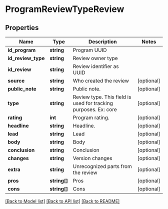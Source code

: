 # ProgramReviewTypeReview

## Properties
Name | Type | Description | Notes
------------ | ------------- | ------------- | -------------
**id_program** | **string** | Program UUID | 
**id_review_type** | **string** | Review owner type | 
**id_review** | **string** | Review identifier as UUID | 
**source** | **string** | Who created the review | [optional] 
**public_note** | **string** | Public note. | [optional] 
**type** | **string** | Review type. This field is used for tracking purposes. Ex: core | [optional] 
**rating** | **int** | Program rating. | [optional] 
**headline** | **string** | Headline. | [optional] 
**lead** | **string** | Lead | [optional] 
**body** | **string** | Body | [optional] 
**conclusion** | **string** | Conclusion | [optional] 
**changes** | **string** | Version changes | [optional] 
**extra** | **string** | Unrecognized parts from the review | [optional] 
**pros** | **string[]** | Pros | [optional] 
**cons** | **string[]** | Cons | [optional] 

[[Back to Model list]](../README.md#documentation-for-models) [[Back to API list]](../README.md#documentation-for-api-endpoints) [[Back to README]](../README.md)


